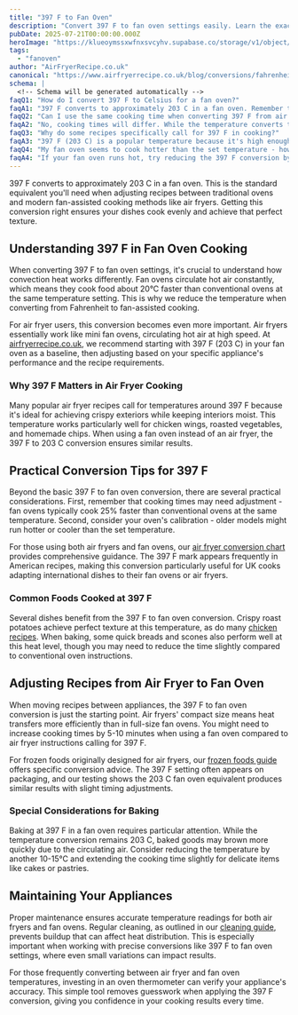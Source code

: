 ```yaml
---
title: "397 F to Fan Oven"
description: "Convert 397 F to fan oven settings easily. Learn the exact temperature for perfect air fryer and fan oven cooking with our simple guide."
pubDate: 2025-07-21T00:00:00.000Z
heroImage: "https://klueoymssxwfnxsvcyhv.supabase.co/storage/v1/object/public/Shmucket/397-f-to-fan-oven.png"
tags:
  - "fanoven"
author: "AirFryerRecipe.co.uk"
canonical: "https://www.airfryerrecipe.co.uk/blog/conversions/fahrenheit-to-fan-oven/397-f-to-fan-oven"
schema: |
  <!-- Schema will be generated automatically -->
faqQ1: "How do I convert 397 F to Celsius for a fan oven?"
faqA1: "397 F converts to approximately 203 C in a fan oven. Remember that fan ovens cook faster than conventional ovens, so you may need to reduce cooking times by about 25% compared to standard oven instructions."
faqQ2: "Can I use the same cooking time when converting 397 F from air fryer to fan oven?"
faqA2: "No, cooking times will differ. While the temperature converts to 203 C in a fan oven, you'll typically need to increase cooking time by 5-10 minutes compared to air fryer instructions, as air fryers cook more efficiently due to their compact size."
faqQ3: "Why do some recipes specifically call for 397 F in cooking?"
faqA3: "397 F (203 C) is a popular temperature because it's high enough to create crispy textures while keeping food moist inside. It's particularly effective for roasted vegetables, chicken, and other items where you want a golden-brown finish without drying out the interior."
faqQ4: "My fan oven seems to cook hotter than the set temperature - how should I adjust 397 F?"
faqA4: "If your fan oven runs hot, try reducing the 397 F conversion by 10-15°C (to about 190 C) and monitor cooking progress. An oven thermometer can help verify actual temperatures. This adjustment prevents over-browning or burning at the standard 203 C conversion."
---
```

<p>397 F converts to approximately 203 C in a fan oven. This is the standard equivalent you'll need when adjusting recipes between traditional ovens and modern fan-assisted cooking methods like air fryers. Getting this conversion right ensures your dishes cook evenly and achieve that perfect texture.</p>

<h2>Understanding 397 F in Fan Oven Cooking</h2>
<p>When converting 397 F to fan oven settings, it's crucial to understand how convection heat works differently. Fan ovens circulate hot air constantly, which means they cook food about 20°C faster than conventional ovens at the same temperature setting. This is why we reduce the temperature when converting from Fahrenheit to fan-assisted cooking.</p>

<p>For air fryer users, this conversion becomes even more important. Air fryers essentially work like mini fan ovens, circulating hot air at high speed. At <a href=https://www.airfryerrecipe.co.uk>airfryerrecipe.co.uk</a>, we recommend starting with 397 F (203 C) in your fan oven as a baseline, then adjusting based on your specific appliance's performance and the recipe requirements.</p>

<h3>Why 397 F Matters in Air Fryer Cooking</h3>
<p>Many popular air fryer recipes call for temperatures around 397 F because it's ideal for achieving crispy exteriors while keeping interiors moist. This temperature works particularly well for chicken wings, roasted vegetables, and homemade chips. When using a fan oven instead of an air fryer, the 397 F to 203 C conversion ensures similar results.</p>

<h2>Practical Conversion Tips for 397 F</h2>
<p>Beyond the basic 397 F to fan oven conversion, there are several practical considerations. First, remember that cooking times may need adjustment - fan ovens typically cook 25% faster than conventional ovens at the same temperature. Second, consider your oven's calibration - older models might run hotter or cooler than the set temperature.</p>

<p>For those using both air fryers and fan ovens, our <a href=https://www.airfryerrecipe.co.uk/air-fryer-conversion-chart>air fryer conversion chart</a> provides comprehensive guidance. The 397 F mark appears frequently in American recipes, making this conversion particularly useful for UK cooks adapting international dishes to their fan ovens or air fryers.</p>

<h3>Common Foods Cooked at 397 F</h3>
<p>Several dishes benefit from the 397 F to fan oven conversion. Crispy roast potatoes achieve perfect texture at this temperature, as do many <a href=https://www.airfryerrecipe.co.uk/recipe-category/chicken>chicken recipes</a>. When baking, some quick breads and scones also perform well at this heat level, though you may need to reduce the time slightly compared to conventional oven instructions.</p>

<h2>Adjusting Recipes from Air Fryer to Fan Oven</h2>
<p>When moving recipes between appliances, the 397 F to fan oven conversion is just the starting point. Air fryers' compact size means heat transfers more efficiently than in full-size fan ovens. You might need to increase cooking times by 5-10 minutes when using a fan oven compared to air fryer instructions calling for 397 F.</p>

<p>For frozen foods originally designed for air fryers, our <a href=https://www.airfryerrecipe.co.uk/recipe-category/frozen-foods>frozen foods guide</a> offers specific conversion advice. The 397 F setting often appears on packaging, and our testing shows the 203 C fan oven equivalent produces similar results with slight timing adjustments.</p>

<h3>Special Considerations for Baking</h3>
<p>Baking at 397 F in a fan oven requires particular attention. While the temperature conversion remains 203 C, baked goods may brown more quickly due to the circulating air. Consider reducing the temperature by another 10-15°C and extending the cooking time slightly for delicate items like cakes or pastries.</p>

<h2>Maintaining Your Appliances</h2>
<p>Proper maintenance ensures accurate temperature readings for both air fryers and fan ovens. Regular cleaning, as outlined in our <a href=https://www.airfryerrecipe.co.uk/air-fryer-cleaner>cleaning guide</a>, prevents buildup that can affect heat distribution. This is especially important when working with precise conversions like 397 F to fan oven settings, where even small variations can impact results.</p>

<p>For those frequently converting between air fryer and fan oven temperatures, investing in an oven thermometer can verify your appliance's accuracy. This simple tool removes guesswork when applying the 397 F conversion, giving you confidence in your cooking results every time.</p>
